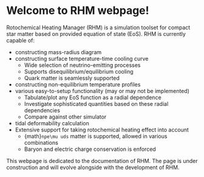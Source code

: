 # Welcome to RHM webpage!

Rotochemical Heating Manager (RHM) is a simulation toolset for compact star matter based on provided equation of state (EoS). RHM is currently capable of:

- constructing mass-radius diagram
- constructing surface temperature-time cooling curve
    - Wide selection of neutrino-emitting processes
    - Supports disequilibrium/equilibrium cooling
    - Quark matter is seamlessly supported
- constructing non-equilibrium temperature profiles
- various easy-to-setup functionality (may or may not be implemented)
    - Tabulate/plot any EoS function as a radial dependence 
    - Investigate sophisticated quantities based on these radial dependencies 
    - Compare against other simulator
- tidal deformability calculation
- Extensive support for taking rotochemical heating effect into account
    - {math}`npe\mu uds` matter is supported, allowed in various combinations
    - Baryon and electric charge conservation is enforced

This webpage is dedicated to the documentation of RHM. The page is under construction and will evolve alongside with the development of RHM.
